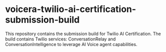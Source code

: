 # voicera-twilio-ai-certification-submission-build
This repository contains the submission build for Twilio AI Certification. The build contains Twilio services: ConversationRelay and ConversationIntelligence to leverage AI Voice agent capabilities.
